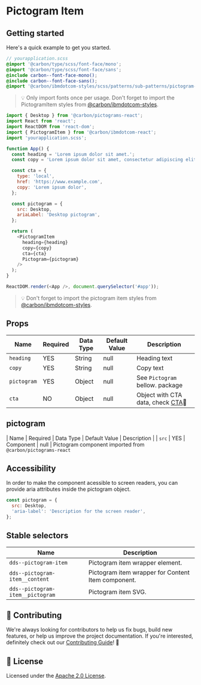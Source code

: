 # Pictogram Item

## Getting started

Here's a quick example to get you started.

```scss
// yourapplication.scss
@import '@carbon/type/scss/font-face/mono';
@import '@carbon/type/scss/font-face/sans';
@include carbon--font-face-mono();
@include carbon--font-face-sans();
@import '@carbon/ibmdotcom-styles/scss/patterns/sub-patterns/pictogram-item';
```

> 💡 Only import fonts once per usage. Don't forget to import the PictogramItem
> styles from
> [@carbon/ibmdotcom-styles](https://github.com/carbon-design-system/ibm-dotcom-library/blob/master/packages/styles).

```javascript
import { Desktop } from '@carbon/pictograms-react';
import React from 'react';
import ReactDOM from 'react-dom';
import { PictogramItem } from '@carbon/ibmdotcom-react';
import 'yourapplication.scss';

function App() {
  const heading = 'Lorem ipsum dolor sit amet.';
  const copy = 'Lorem ipsum dolor sit amet, consectetur adipiscing elit.';

  const cta = {
    type: 'local',
    href: 'https://www.example.com',
    copy: 'Lorem ipsum dolor',
  };

  const pictogram = {
    src: Desktop,
    ariaLabel: 'Desktop pictogram',
  };

  return (
    <PictogramItem
      heading={heading}
      copy={copy}
      cta={cta}
      Pictogram={pictogram}
    />
  );
}

ReactDOM.render(<App />, document.querySelector('#app'));
```

> 💡 Don't forget to import the pictogram item styles from
> [@carbon/ibmdotcom-styles](https://github.com/carbon-design-system/ibm-dotcom-library/blob/master/packages/styles).

## Props

| Name        | Required | Data Type | Default Value | Description                                                                                                                                             |
| ----------- | -------- | --------- | ------------- | ------------------------------------------------------------------------------------------------------------------------------------------------------- |
| `heading`   | YES      | String    | null          | Heading text                                                                                                                                            |
| `copy`      | YES      | String    | null          | Copy text                                                                                                                                               |
| `pictogram` | YES      | Object    | null          | See `Pictogram` bellow. package                                                                                                                         |
| `cta`       | NO       | Object    | null          | Object with CTA data, check [CTA](https://github.com/carbon-design-system/ibm-dotcom-library/tree/master/packages/react/src/components/CTA/README.md)👀 |

## pictogram

| Name | Required | Data Type | Default Value | Description | | `src` | YES |
Component | null | Pictogram component imported from `@carbon/pictograms-react`

## Accessibility

In order to make the component acessible to screen readers, you can provide aria
attributes inside the pictogram object.

```javascript
const pictogram = {
  src: Desktop,
  'aria-label': 'Description for the screen reader',
};
```

## Stable selectors

| Name                             | Description                                        |
| -------------------------------- | -------------------------------------------------- |
| `dds--pictogram-item`            | Pictogram item wrapper element.                    |
| `dds--pictogram-item__content`   | Pictogram item wrapper for Content Item component. |
| `dds--pictogram-item__pictogram` | Pictogram item SVG.                                |

## 🙌 Contributing

We're always looking for contributors to help us fix bugs, build new features,
or help us improve the project documentation. If you're interested, definitely
check out our
[Contributing Guide](https://github.com/carbon-design-system/ibm-dotcom-library/blob/master/.github/CONTRIBUTING.md)!
👀

## 📝 License

Licensed under the
[Apache 2.0 License](https://github.com/carbon-design-system/ibm-dotcom-library/blob/master/LICENSE).

